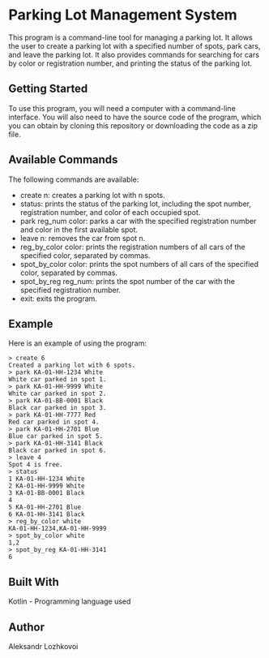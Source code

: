 # Parking Lot Management System

This program is a command-line tool for managing a parking lot. It allows the user to create a parking lot with a specified number of spots, park cars, and leave the parking lot. It also provides commands for searching for cars by color or registration number, and printing the status of the parking lot.

## Getting Started
To use this program, you will need a computer with a command-line interface. You will also need to have the source code of the program, which you can obtain by cloning this repository or downloading the code as a zip file.

## Available Commands
The following commands are available:

* create n: creates a parking lot with n spots.
* status: prints the status of the parking lot, including the spot number, registration number, and color of each occupied spot.
* park reg_num color: parks a car with the specified registration number and color in the first available spot.
* leave n: removes the car from spot n.
* reg_by_color color: prints the registration numbers of all cars of the specified color, separated by commas.
* spot_by_color color: prints the spot numbers of all cars of the specified color, separated by commas.
* spot_by_reg reg_num: prints the spot number of the car with the specified registration number.
* exit: exits the program.

## Example
Here is an example of using the program:

```
> create 6
Created a parking lot with 6 spots.
> park KA-01-HH-1234 White
White car parked in spot 1.
> park KA-01-HH-9999 White
White car parked in spot 2.
> park KA-01-BB-0001 Black
Black car parked in spot 3.
> park KA-01-HH-7777 Red
Red car parked in spot 4.
> park KA-01-HH-2701 Blue
Blue car parked in spot 5.
> park KA-01-HH-3141 Black
Black car parked in spot 6.
> leave 4
Spot 4 is free.
> status
1 KA-01-HH-1234 White
2 KA-01-HH-9999 White
3 KA-01-BB-0001 Black
4
5 KA-01-HH-2701 Blue
6 KA-01-HH-3141 Black
> reg_by_color white
KA-01-HH-1234,KA-01-HH-9999
> spot_by_color white
1,2
> spot_by_reg KA-01-HH-3141
6
```
## Built With
Kotlin - Programming language used
## Author
Aleksandr Lozhkovoi
